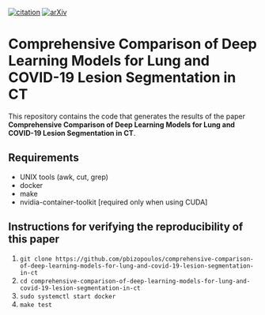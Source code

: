 [![citation](http://img.shields.io/badge/Citation-0091FF.svg)](https://scholar.google.com/scholar?q=)
[![arXiv](http://img.shields.io/badge/cs.??-arXiv%3A2009.06412-B31B1B.svg)](https://arxiv.org/abs/2009.06412)

# Comprehensive Comparison of Deep Learning Models for Lung and COVID-19 Lesion Segmentation in CT
This repository contains the code that generates the results of the paper **Comprehensive Comparison of Deep Learning Models for Lung and COVID-19 Lesion Segmentation in CT**.

## Requirements
- UNIX tools (awk, cut, grep)
- docker
- make
- nvidia-container-toolkit [required only when using CUDA]

## Instructions for verifying the reproducibility of this paper
1. `git clone https://github.com/pbizopoulos/comprehensive-comparison-of-deep-learning-models-for-lung-and-covid-19-lesion-segmentation-in-ct`
2. `cd comprehensive-comparison-of-deep-learning-models-for-lung-and-covid-19-lesion-segmentation-in-ct`
3. `sudo systemctl start docker`
4. `make test`
